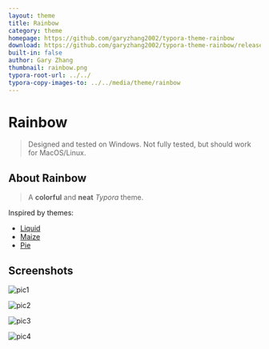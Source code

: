 ```yaml
---
layout: theme
title: Rainbow
category: theme
homepage: https://github.com/garyzhang2002/typora-theme-rainbow
download: https://github.com/garyzhang2002/typora-theme-rainbow/releases
built-in: false
author: Gary Zhang
thumbnail: rainbow.png
typora-root-url: ../../
typora-copy-images-to: ../../media/theme/rainbow
---
```


# Rainbow

> Designed and tested on Windows. Not fully tested, but should work for MacOS/Linux.

## About Rainbow

> A **colorful** and **neat** *Typora* theme.

Inspired by themes:

+ [Liquid](https://github.com/Fentaniao/Liquid)
+ [Maize](https://github.com/BEATREE/typora-maize-theme)
+ [Pie](https://github.com/kevinzhao2233/typora-theme-pie)

## Screenshots

![pic1](/media/theme/rainbow/pic1.png)

![pic2](/media/theme/rainbow/pic2.png)

![pic3](/media/theme/rainbow/pic3.png)

![pic4](/media/theme/rainbow/pic4.png)
